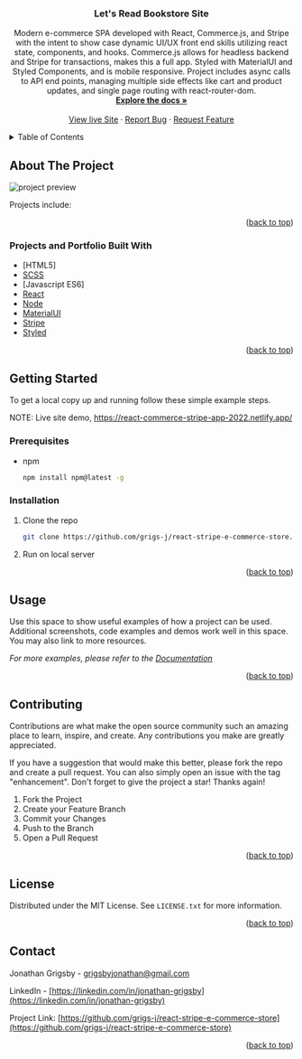 <div id="top"></div>

<!-- PROJECT LOGO -->
<div align="center">
  <a href="https://github.com/grigs-j/react-stripe-e-commerce-store>
    <img src="https://i.postimg.cc/VNVfMnsB/letsreadlogo.png" alt="Logo" width="80" height="80">
  </a>

  <h3 align="center">Let's Read Bookstore Site</h3>

  <p align="center">
    Modern e-commerce SPA developed with React, Commerce.js, and Stripe with the intent to show case dynamic UI/UX front end skills utilizing react state, components, and hooks. Commerce.js allows for headless backend and Stripe for transactions, makes this a full app. Styled with MaterialUI and Styled Components, and is mobile responsive. 
    Project includes async calls to API end points, managing multiple side effects like cart and product updates, and single page routing with react-router-dom.
    <br />
    <a href="https://github.com/grigs-j/react-stripe-e-commerce-store"><strong>Explore the docs »</strong></a>
    <br />
    <br />
    <a href="https://react-commerce-stripe-app-2022.netlify.app/">View live Site</a>
    ·
    <a href="https://github.com/grigs-j/react-stripe-e-commerce-storeo/issues">Report Bug</a>
    ·
    <a href="https://github.com/grigs-j/react-stripe-e-commerce-store/issues">Request Feature</a>
  </p>
</div>

<!-- TABLE OF CONTENTS -->
<details>
  <summary>Table of Contents</summary>
  <ol>
    <li>
      <a href="#about-the-project">About The Project</a>
      <ul>
        <li><a href="#built-with">Built With</a></li>
      </ul>
    </li>
    <li>
      <a href="#getting-started">Getting Started</a>
      <ul>
        <li><a href="#usage">Usage</a></li>
        <li><a href="#roadmap">Roadmap</a></li>
        <li><a href="#prerequisites">Prerequisites</a></li>
        <li><a href="#installation">Installation</a></li>
      </ul>
    </li>
    <li><a href="#license">License</a></li>
    <li><a href="#contact">Contact</a></li>
  </ol>
</details>

<!-- ABOUT THE PROJECT -->

## About The Project

![project preview](url)


Projects include:

<p align="right">(<a href="#top">back to top</a>)</p>

### Projects and Portfolio Built With

-   [HTML5]
-   [SCSS](https://sass-lang.com/)
-   [Javascript ES6]
-   [React](https://reactjs.org/)
-   [Node](https://nodejs.org/)
-   [MaterialUI](https://mui.com/)
-   [Stripe](https://stripe.com/)
-   [Styled](https://https://styled-components.com/.com/)

<p align="right">(<a href="#top">back to top</a>)</p>

<!-- GETTING STARTED -->

## Getting Started

To get a local copy up and running follow these simple example steps.

NOTE: Live site demo, https://react-commerce-stripe-app-2022.netlify.app/

### Prerequisites

-   npm
    ```sh
    npm install npm@latest -g
    ```

### Installation

1. Clone the repo
    ```sh
    git clone https://github.com/grigs-j/react-stripe-e-commerce-store.git
    ```
2. Run on local server

<p align="right">(<a href="#top">back to top</a>)</p>

<!-- USAGE EXAMPLES -->

## Usage

Use this space to show useful examples of how a project can be used. Additional screenshots, code examples and demos work well in this space. You may also link to more resources.

_For more examples, please refer to the [Documentation](https://example.com)_

<p align="right">(<a href="#top">back to top</a>)</p>


<!-- CONTRIBUTING -->

## Contributing

Contributions are what make the open source community such an amazing place to learn, inspire, and create. Any contributions you make are greatly appreciated.

If you have a suggestion that would make this better, please fork the repo and create a pull request. You can also simply open an issue with the tag "enhancement".
Don't forget to give the project a star! Thanks again!

1. Fork the Project
2. Create your Feature Branch
3. Commit your Changes
4. Push to the Branch
5. Open a Pull Request

<p align="right">(<a href="#top">back to top</a>)</p>

<!-- LICENSE -->

## License

Distributed under the MIT License. See `LICENSE.txt` for more information.

<p align="right">(<a href="#top">back to top</a>)</p>

<!-- CONTACT -->

## Contact

Jonathan Grigsby - grigsbyjonathan@gmail.com

LinkedIn - [https://linkedin.com/in/jonathan-grigsby](https://linkedin.com/in/jonathan-grigsby)

Project Link: [https://github.com/grigs-j/react-stripe-e-commerce-store](https://github.com/grigs-j/react-stripe-e-commerce-store)

<p align="right">(<a href="#top">back to top</a>)</p>
